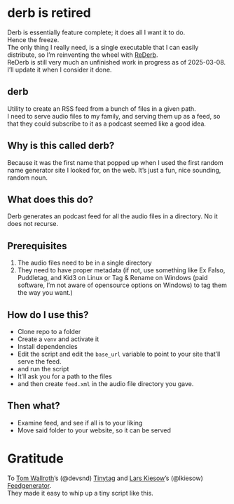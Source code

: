 # derb is retired
Derb is essentially feature complete; it does all I want it to do.  
Hence the freeze.  
The only thing I really need, is a single executable that I can easily distribute, so I’m reinventing the wheel with [ReDerb](https://github.com/jasonbraganza/rederb).  
ReDerb is still very much an unfinished work in progress as of 2025-03-08. I’ll update it when I consider it done.   

## derb
Utility to create an RSS feed from a bunch of files in a given path.  
I need to serve audio files to my family, and serving them up as a feed, so that they could subscribe to it as a podcast seemed like a good idea. 

## Why is this called derb?  
Because it was the first name that popped up when I used the first random name generator site I looked for, on the web. It’s just a fun, nice sounding, random noun.
  
## What does this do?
Derb generates an podcast feed for all the audio files in a directory. No it does not recurse.  

## Prerequisites
1. The audio files need to be in a single directory
2. They need to have proper metadata (if not, use something like Ex Falso, Puddletag, and Kid3 on Linux or Tag & Rename on Windows (paid software, I’m not aware of opensource options on Windows) to tag them the way you want.)

## How do I use this?
- Clone repo to a folder
- Create a `venv` and activate it
- Install dependencies
- Edit the script and edit the `base_url` variable to point to your site that’ll serve the feed.
- and run the script 
- It’ll ask you for a path to the files
- and then create `feed.xml` in the audio file directory you gave.

## Then what?  
- Examine feed, and see if all is to your liking
- Move said folder to your website, so it can be served

# Gratitude
To [Tom Wallroth](https://github.com/devsnd)’s (@devsnd) [Tinytag](https://github.com/devsnd/tinytag) and  [Lars Kiesow](https://github.com/lkiesow)’s (@lkiesow) [Feedgenerator](https://github.com/lkiesow/python-feedgen).  
They made it easy to whip up a tiny script like this.
